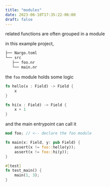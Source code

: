 ```yaml
---
title: "modules"
date: 2023-06-10T17:35:22-06:00
draft: false
---
```


related functions are often grouped in a module

in this example project,
```bash
├── Nargo.toml
└── src
   ├── foo.nr
   └── main.nr
```

the `foo` module holds some logic

```rust
fn hello(x : Field) -> Field {
    x
}

fn hi(x : Field) -> Field {
    x + 1
}
```

and the main entrypoint can call it
```rust
mod foo; // <-- declare the foo module

fn main(x: Field, y: pub Field) {
    assert(x != foo::hello(y));
    assert(x != foo::hi(y));
}

#[test]
fn test_main() {
    main(1, 3);
}
```
